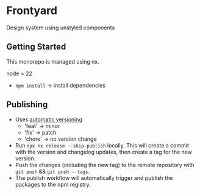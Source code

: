 # Frontyard

Design system using unstyled components

## Getting Started

This monorepo is managed using nx.

node > 22

- `npm install` -> install dependencies

## Publishing

- Uses [automatic versioning](https://nx.dev/recipes/nx-release/automatically-version-with-conventional-commits#automatically-version-with-conventional-commits)
  - 'feat' -> minor
  - 'fix' -> patch
  - 'chore' -> no version change
- Run `npx nx release --skip-publish` locally. This will create a commit with the version and changelog updates, then create a tag for the new version.
- Push the changes (including the new tag) to the remote repository with `git push` && `git push --tags`.
- The publish workflow will automatically trigger and publish the packages to the npm registry.
